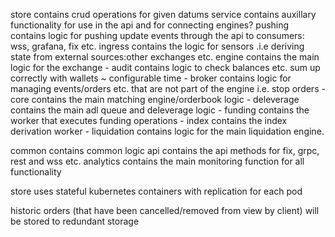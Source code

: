 
store contains crud operations for given datums
service contains auxillary functionality for use in the api and for connecting engines?
pushing contains logic for pushing update events through the api to consumers: wss, grafana, fix etc.
ingress contains the logic for sensors .i.e deriving state from external sources:other exchanges etc.
engine contains the main logic for the exchange
    - audit contains logic to check balances etc. sum up correctly with wallets ~ configurable time
    - broker contains logic for managing events/orders etc. that are not part of the engine i.e. stop orders
    - core contains the main matching engine/orderbook logic
    - deleverage contains the main adl queue and deleverage logic
    - funding contains the worker that executes funding operations
    - index contains the index derivation worker
    - liquidation contains logic for the main liquidation engine.

common contains common logic
api contains the api methods for fix, grpc, rest and wss etc.
analytics contains the main monitoring function for all functionality


store uses stateful kubernetes containers with replication for each pod

historic orders (that have been cancelled/removed from view by client) will be stored to redundant storage